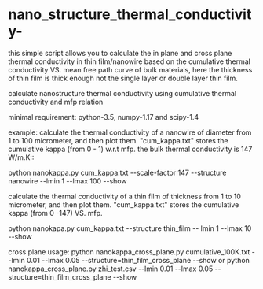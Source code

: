 # nano_structure_thermal_conductivity-

this simple script allows you to calculate the in plane and cross plane thermal conductivity in thin film/nanowire based on the cumulative thermal conductivity VS. mean free path curve
of bulk materials, here the thickness of thin film is thick enough not the single layer or double layer thin film.

calculate nanostructure thermal conductivity using cumulative thermal
conductivity and mfp relation

minimal requirement: python-3.5, numpy-1.17 and scipy-1.4

example:
 calculate the thermal conductivity of a nanowire of diameter from 1 to 100
 micrometer, and then plot them. "cum_kappa.txt" stores the cumulative
 kappa (from 0 - 1) w.r.t mfp. the bulk thermal conductivity is 147 W/m.K::

 python nanokappa.py cum_kappa.txt --scale-factor 147 --structure nanowire --lmin 1 --lmax 100 --show

 calculate the thermal conductivity of a thin film of thickness from 1 to 10 micrometer, and then plot them.
 "cum_kappa.txt" stores the cumulative kappa (from 0 -147) VS. mfp.

 python nanokapa.py cum_kappa.txt --structure thin_film -- lmin 1 --lmax 10 --show

  cross plane usage:
  python nanokappa_cross_plane.py cumulative_100K.txt --lmin 0.01 --lmax 0.05 --structure=thin_film_cross_plane --show
  or
  python nanokappa_cross_plane.py zhi_test.csv --lmin 0.01 --lmax 0.05 --structure=thin_film_cross_plane --show
